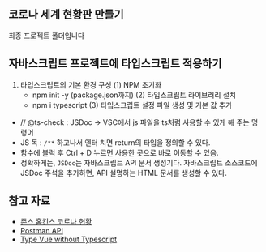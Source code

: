 ## 코로나 세계 현황판 만들기

최종 프로젝트 폴더입니다

## 자바스크립트 프로젝트에 타입스크립트 적용하기

1. 타입스크립트의 기본 환경 구성
   (1) NPM 초기화
   - npm init -y (package.json까지)
     (2) 타입스크립트 라이브러리 설치
   - npm i typescript
     (3) 타입스크립트 설정 파일 생성 및 기본 값 추가

- // @ts-check : JSDoc -> VSC에서 js 파일을 ts처럼 사용할 수 있게 해 주는 명령어
- JS 독 : `/**` 하고나서 엔터 치면 return의 타입을 정의할 수 있다.
- 함수에 블럭 후 Ctrl + D 누르면 사용한 곳으로 바로 이동할 수 있음.
- 정확하게는, `JSDoc`는 자바스크립트 API 문서 생성기다. 자바스크립트 소스코드에 JSDoc 주석을 추가하면, API 설명하는 HTML 문서를 생성할 수 있다.

## 참고 자료

- [존스 홉킨스 코로나 현황](https://www.arcgis.com/apps/opsdashboard/index.html#/bda7594740fd40299423467b48e9ecf6)
- [Postman API](https://documenter.getpostman.com/view/10808728/SzS8rjbc?version=latest#27454960-ea1c-4b91-a0b6-0468bb4e6712)
- [Type Vue without Typescript](https://blog.usejournal.com/type-vue-without-typescript-b2b49210f0b)
